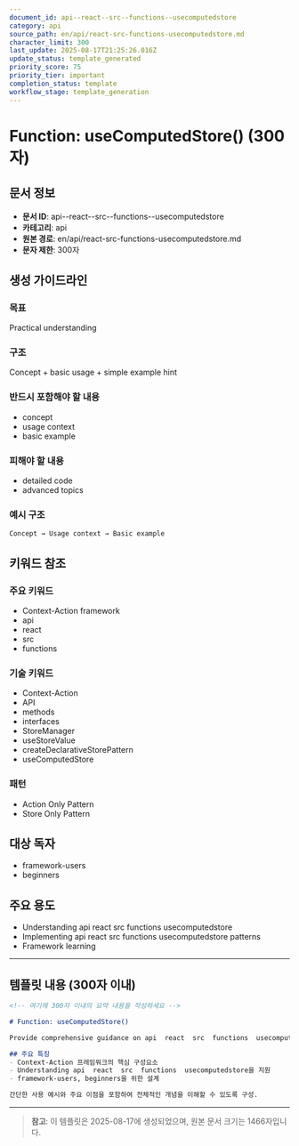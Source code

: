 ```yaml
---
document_id: api--react--src--functions--usecomputedstore
category: api
source_path: en/api/react-src-functions-usecomputedstore.md
character_limit: 300
last_update: 2025-08-17T21:25:26.016Z
update_status: template_generated
priority_score: 75
priority_tier: important
completion_status: template
workflow_stage: template_generation
---
```


# Function: useComputedStore() (300자)

## 문서 정보
- **문서 ID**: api--react--src--functions--usecomputedstore
- **카테고리**: api
- **원본 경로**: en/api/react-src-functions-usecomputedstore.md
- **문자 제한**: 300자

## 생성 가이드라인

### 목표
Practical understanding

### 구조
Concept + basic usage + simple example hint

### 반드시 포함해야 할 내용
- concept
- usage context
- basic example

### 피해야 할 내용  
- detailed code
- advanced topics

### 예시 구조
```
Concept → Usage context → Basic example
```

## 키워드 참조

### 주요 키워드
- Context-Action framework
- api
- react
- src
- functions

### 기술 키워드
- Context-Action
- API
- methods
- interfaces
- StoreManager
- useStoreValue
- createDeclarativeStorePattern
- useComputedStore

### 패턴
- Action Only Pattern
- Store Only Pattern

## 대상 독자
- framework-users
- beginners

## 주요 용도
- Understanding api  react  src  functions  usecomputedstore
- Implementing api  react  src  functions  usecomputedstore patterns
- Framework learning

---

## 템플릿 내용 (300자 이내)

```markdown
<!-- 여기에 300자 이내의 요약 내용을 작성하세요 -->

# Function: useComputedStore()

Provide comprehensive guidance on api  react  src  functions  usecomputedstore

## 주요 특징
- Context-Action 프레임워크의 핵심 구성요소
- Understanding api  react  src  functions  usecomputedstore을 지원
- framework-users, beginners을 위한 설계

간단한 사용 예시와 주요 이점을 포함하여 전체적인 개념을 이해할 수 있도록 구성.
```

---

> **참고**: 이 템플릿은 2025-08-17에 생성되었으며, 
> 원본 문서 크기는 1466자입니다.
